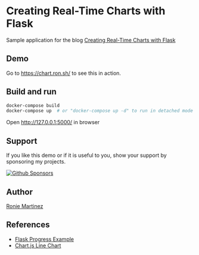 # Creating Real-Time Charts with Flask

Sample application for the blog [Creating Real-Time Charts with Flask](https://ron.sh/creating-real-time-charts-with-flask/)

## Demo

Go to https://chart.ron.sh/ to see this in action.

## Build and run

```bash
docker-compose build
docker-compose up  # or "docker-compose up -d" to run in detached mode 
```

Open http://127.0.0.1:5000/ in browser

## Support
If you like this demo or if it is useful to you, show your support by sponsoring my projects.

[![Github Sponsors](https://img.shields.io/github/sponsors/roniemartinez?label=github%20sponsors&logo=github%20sponsors&style=for-the-badge)](https://github.com/sponsors/roniemartinez)

## Author

[Ronie Martinez](mailto:ronmarti18@gmail.com)

## References

- [Flask Progress Example](https://github.com/djdmorrison/flask-progress-example)
- [Chart.js Line Chart](https://www.chartjs.org/samples/latest/charts/line/basic.html)
